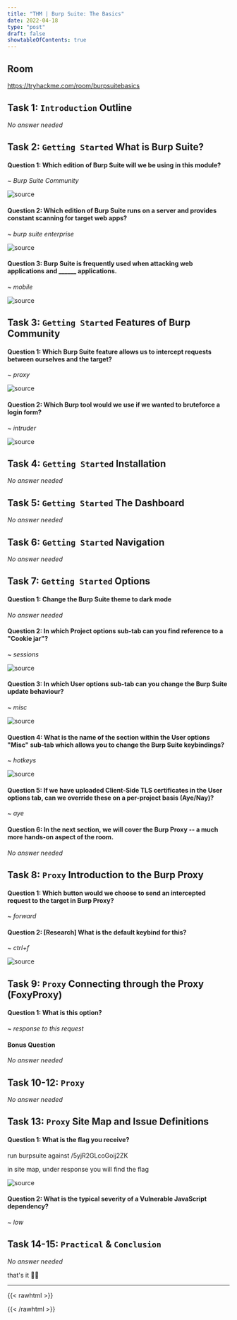 ```yaml
---
title: "THM | Burp Suite: The Basics"
date: 2022-04-18
type: "post"
draft: false
showtableOfContents: true
---
```


## Room

https://tryhackme.com/room/burpsuitebasics

## Task 1: ```Introduction``` Outline

*No answer needed*

## Task 2:  ```Getting Started``` What is Burp Suite?

#### Question 1: Which edition of Burp Suite will we be using in this module?

*~ Burp Suite Community*

![source](/images/write-ups/burpsuitebasics/2022.png)

#### Question 2: Which edition of Burp Suite runs on a server and provides constant scanning for target web apps?

*~ burp suite enterprise*

![source](/images/write-ups/burpsuitebasics/2022_1.png)

#### Question 3: Burp Suite is frequently used when attacking web applications and ______ applications.

*~ mobile*

![source](/images/write-ups/burpsuitebasics/2022_2.png)

## Task 3: ```Getting Started``` Features of Burp Community

#### Question 1: Which Burp Suite feature allows us to intercept requests between ourselves and the target?

*~ proxy*

![source](/images/write-ups/burpsuitebasics/2022_3.png)

#### Question 2: Which Burp tool would we use if we wanted to bruteforce a login form?

*~ intruder*

![source](/images/write-ups/burpsuitebasics/2022_4.png)

## Task 4: ```Getting Started``` Installation

*No answer needed*

## Task 5: ```Getting Started``` The Dashboard

*No answer needed*

## Task 6: ```Getting Started``` Navigation

*No answer needed*

## Task 7: ```Getting Started``` Options

#### Question 1: Change the Burp Suite theme to dark mode

*No answer needed*

#### Question 2: In which Project options sub-tab can you find reference to a "Cookie jar"?

*~ sessions*

![source](/images/write-ups/burpsuitebasics/2022_5.png)

#### Question 3: In which User options sub-tab can you change the Burp Suite update behaviour?

*~ misc*

![source](/images/write-ups/burpsuitebasics/2022_6.png)

#### Question 4: What is the name of the section within the User options "Misc" sub-tab which allows you to change the Burp Suite keybindings?

*~ hotkeys*

![source](/images/write-ups/burpsuitebasics/2022_7.png)

#### Question 5: If we have uploaded Client-Side TLS certificates in the User options tab, can we override these on a per-project basis (Aye/Nay)?

*~ aye*

#### Question 6: In the next section, we will cover the Burp Proxy -- a much more hands-on aspect of the room.

*No answer needed*

## Task 8: ```Proxy``` Introduction to the Burp Proxy

#### Question 1: Which button would we choose to send an intercepted request to the target in Burp Proxy?

*~ forward*

#### Question 2: [Research] What is the default keybind for this?

*~ ctrl+f*

![source](/images/write-ups/burpsuitebasics/2022_8.png?)

## Task 9: ```Proxy``` Connecting through the Proxy (FoxyProxy)

#### Question 1: What is this option? 

*~ response to this request*

#### Bonus Question 

*No answer needed*

## Task 10-12: ```Proxy```

*No answer needed*

## Task 13: ```Proxy``` Site Map and Issue Definitions

#### Question 1: What is the flag you receive?

run burpsuite against <ip>/5yjR2GLcoGoij2ZK

in site map, under response you will find the flag

![source](/images/write-ups/burpsuitebasics/2022_9.png)

#### Question 2: What is the typical severity of a Vulnerable JavaScript dependency?

*~ low*

## Task 14-15: ```Practical``` & ```Conclusion```

*No answer needed*

that's it ✌🏽

-------------------------------------------------------------
{{< rawhtml >}} 
<script src="https://utteranc.es/client.js"
        repo="mansoorbarri/website"
        issue-term="title"
        theme="dark-blue"
        crossorigin="anonymous"
        async>
</script>
{{< /rawhtml >}}

